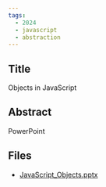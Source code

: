 ```yaml
---
tags:
  - 2024
  - javascript
  - abstraction
---
```


## Title

Objects in JavaScript

## Abstract

PowerPoint

## Files

*   [JavaScript\_Objects.pptx](resources/2024/Muhammad_Khurram/JavaScript_Objects.pptx)
